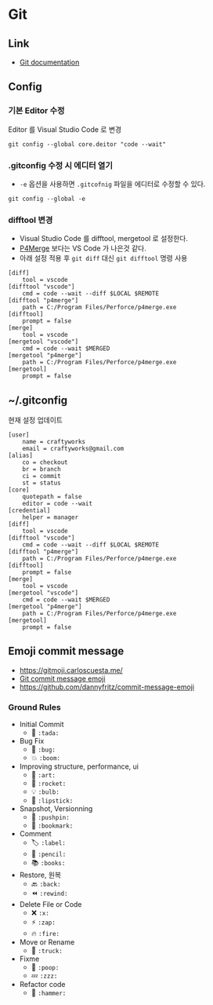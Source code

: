 # Git

## Link

* [Git documentation](https://git-scm.com/doc)

## Config

### 기본 Editor 수정

Editor 를 Visual Studio Code 로 변경

```shell
git config --global core.deitor "code --wait"
```

### .gitconfig 수정 시 에디터 열기

* ```-e``` 옵션을 사용하면 ```.gitcofnig``` 파일을 에디터로 수정할 수 있다.

```shell
git config --global -e
```
### difftool 변경

* Visual Studio Code 를 difftool, mergetool 로 설정한다.
* [P4Merge](https://www.perforce.com/products/helix-core-apps/merge-diff-tool-p4merge) 보다는 VS Code 가 나은것 같다.
* 아래 설정 적용 후 ```git diff``` 대신 ```git difftool``` 명령 사용

```shell
[diff]
	tool = vscode
[difftool "vscode"]
    cmd = code --wait --diff $LOCAL $REMOTE
[difftool "p4merge"]
	path = C:/Program Files/Perforce/p4merge.exe
[difftool]
	prompt = false
[merge]
	tool = vscode
[mergetool "vscode"]
	cmd = code --wait $MERGED
[mergetool "p4merge"]
	path = C:/Program Files/Perforce/p4merge.exe
[mergetool]
	prompt = false
```
## ~/.gitconfig

현재 설정 업데이트

```gitconfig
[user]
	name = craftyworks
	email = craftyworks@gmail.com
[alias]
	co = checkout
	br = branch
	ci = commit
	st = status
[core]
	quotepath = false
	editor = code --wait
[credential]
	helper = manager
[diff]
	tool = vscode
[difftool "vscode"]
    cmd = code --wait --diff $LOCAL $REMOTE
[difftool "p4merge"]
	path = C:/Program Files/Perforce/p4merge.exe
[difftool]
	prompt = false
[merge]
	tool = vscode
[mergetool "vscode"]
	cmd = code --wait $MERGED
[mergetool "p4merge"]
	path = C:/Program Files/Perforce/p4merge.exe
[mergetool]
	prompt = false
```

## Emoji commit message

* https://gitmoji.carloscuesta.me/
* [Git commit message emoji](https://gist.github.com/parmentf/035de27d6ed1dce0b36a)
* https://github.com/dannyfritz/commit-message-emoji

### Ground Rules

* Initial Commit
  * 🎉 `:tada:`
* Bug Fix
  * 🐛 `:bug:`
  * 💥 `:boom:` 
* Improving structure, performance, ui
  * 🎨 `:art:`
  * 🚀 `:rocket:` 
  * 💡 `:bulb:`
  * 💄 `:lipstick:` 
* Snapshot, Versionning
  * 📌 `:pushpin:`
  * 🔖 `:bookmark: `
* Comment
  * 🏷️ `:label:`
  * 📝 `:pencil: `
  * 📚	`:books:`
* Restore, 원복
  * 🔙 `:back:`
  * ⏪ `:rewind:`
* Delete File or Code
  * ❌ `:x:`
  * ⚡️ `:zap:` 
  * 🔥 `:fire:`
* Move or Rename
  * 🚚 `:truck: `
* Fixme
  * 💩 `:poop:`
  * 💤 `:zzz:`
* Refactor code	
  * 🔨 `:hammer:`

